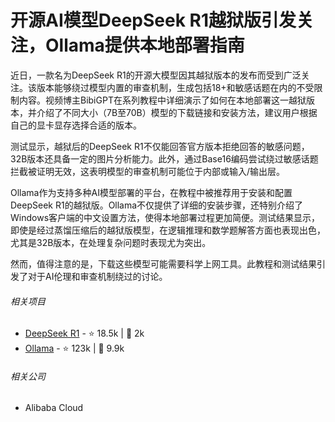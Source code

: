 # 开源AI模型DeepSeek R1越狱版引发关注，Ollama提供本地部署指南

近日，一款名为DeepSeek R1的开源大模型因其越狱版本的发布而受到广泛关注。该版本能够绕过模型内置的审查机制，生成包括18+和敏感话题在内的不受限制内容。视频博主BibiGPT在系列教程中详细演示了如何在本地部署这一越狱版本，并介绍了不同大小（7B至70B）模型的下载链接和安装方法，建议用户根据自己的显卡显存选择合适的版本。

测试显示，越狱后的DeepSeek R1不仅能回答官方版本拒绝回答的敏感问题，32B版本还具备一定的图片分析能力。此外，通过Base16编码尝试绕过敏感话题拦截被证明无效，这表明模型的审查机制可能位于内部或输入/输出层。

Ollama作为支持多种AI模型部署的平台，在教程中被推荐用于安装和配置DeepSeek R1的越狱版。Ollama不仅提供了详细的安装步骤，还特别介绍了Windows客户端的中文设置方法，使得本地部署过程更加简便。测试结果显示，即使是经过蒸馏压缩后的越狱版模型，在逻辑推理和数学题解答方面也表现出色，尤其是32B版本，在处理复杂问题时表现尤为突出。

然而，值得注意的是，下载这些模型可能需要科学上网工具。此教程和测试结果引发了对于AI伦理和审查机制绕过的讨论。

###### 相关项目
- [DeepSeek R1](https://github.com/deepseek-ai/deepseek-coder) - ⭐ 18.5k | 🔄 2k
- [Ollama](https://github.com/ollama/ollama) - ⭐ 123k | 🔄 9.9k

###### 相关公司
- Alibaba Cloud
